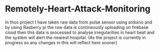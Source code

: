 # Remotely-Heart-Attack-Monitoring

In thos project I have taken raw data from pulse sensor using arduino and by using Rasberry pi the raw data is contineously uploading on firebase cloud then this data is processed to analyse irregularities in heart beat and the system will alert the nearest hospital.
(As the project is currently in progress so any changes in this will reflect here sooner)
